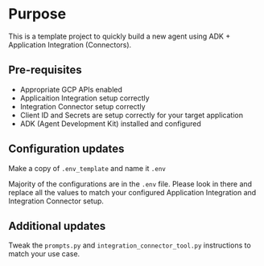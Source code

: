 # Purpose

This is a template project to quickly build a new agent using ADK + Application Integration (Connectors).

## Pre-requisites

* Appropriate GCP APIs enabled
* Applicaition Integration setup correctly
* Integration Connector setup correctly
* Client ID and Secrets are setup correctly for your target application
* ADK (Agent Development Kit) installed and configured

## Configuration updates

Make a copy of `.env_template` and name it `.env`

Majority of the configurations are in the `.env` file. Please look in there and replace all the values to match your configured Application Integration and Integration Connector setup.

## Additional updates

Tweak the `prompts.py` and `integration_connector_tool.py` instructions to match your use case.
